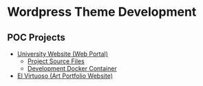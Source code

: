 # Wordpress Theme Development

## POC Projects
* [University Website (Web Portal)](https://github.com/paulAlexSerban/University-Website)
  * [Project Source Files](https://github.com/paulAlexSerban/University-Website---Web-Portal)
  * [Development Docker Container]()
* [El Virtuoso (Art Portfolio Website)](https://github.com/paulAlexSerban/El-Virtuoso---Art-Portfolio-Website)


